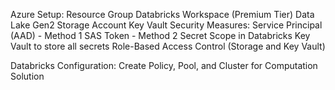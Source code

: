 Azure Setup:
    Resource Group
    Databricks Workspace (Premium Tier)
    Data Lake Gen2 Storage Account
    Key Vault Security Measures:
    Service Principal (AAD) - Method 1
    SAS Token - Method 2
    Secret Scope in Databricks
    Key Vault to store all secrets
    Role-Based Access Control (Storage and Key Vault) 
    
Databricks Configuration:
    Create Policy, Pool, and Cluster for Computation Solution
